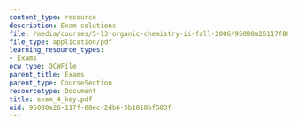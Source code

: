```yaml
---
content_type: resource
description: Exam solutions.
file: /media/courses/5-13-organic-chemistry-ii-fall-2006/95080a26117f88ec2db65b1818bf583f_exam_4_key.pdf
file_type: application/pdf
learning_resource_types:
- Exams
ocw_type: OCWFile
parent_title: Exams
parent_type: CourseSection
resourcetype: Document
title: exam_4_key.pdf
uid: 95080a26-117f-88ec-2db6-5b1818bf583f
---
```

